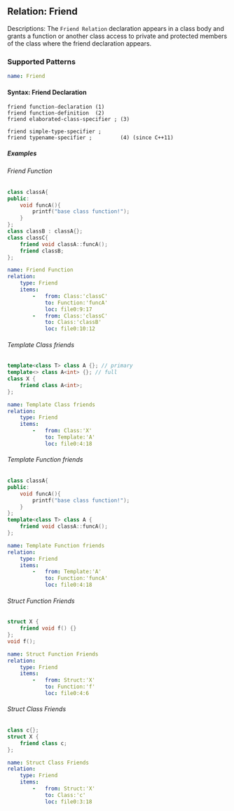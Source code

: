 ## Relation: Friend

Descriptions: The `Friend Relation` declaration appears in a class body and grants a function or another class access to private and protected members of the class where the friend declaration appears.

### Supported Patterns
```yaml
name: Friend
```

#### Syntax: Friend Declaration
```text
friend function-declaration	(1)	
friend function-definition	(2)	
friend elaborated-class-specifier ;	(3)

friend simple-type-specifier ;
friend typename-specifier ;         (4)	(since C++11)
```

##### Examples

###### Friend Function

```cpp
class classA{
public:
    void funcA(){
        printf("base class function!");
    }
};
class classB : classA{};
class classC{
    friend void classA::funcA();
    friend classB;
};
```

```yaml
name: Friend Function
relation:
    type: Friend
    items:
        -   from: Class:'classC'
            to: Function:'funcA'
            loc: file0:9:17
        -   from: Class:'classC'
            to: Class:'classB'
            loc: file0:10:12
```

###### Template Class friends

```cpp
template<class T> class A {}; // primary
template<> class A<int> {}; // full
class X {
    friend class A<int>; 
};
```

```yaml
name: Template Class friends
relation:
    type: Friend
    items:
        -   from: Class:'X'
            to: Template:'A'
            loc: file0:4:18
```

###### Template Function friends

```cpp
class classA{
public:
    void funcA(){
        printf("base class function!");
    }
};
template<class T> class A {
    friend void classA::funcA();
}; 
```

```yaml
name: Template Function friends
relation:
    type: Friend
    items:
        -   from: Template:'A'
            to: Function:'funcA'
            loc: file0:4:18
```

###### Struct Function Friends

```cpp
struct X {
    friend void f() {}
};
void f();
```

```yaml
name: Struct Function Friends
relation:
    type: Friend
    items:
        -   from: Struct:'X'
            to: Function:'f'
            loc: file0:4:6
```
###### Struct Class Friends

```cpp
class c{};
struct X {
    friend class c;
};
```

```yaml
name: Struct Class Friends
relation:
    type: Friend
    items:
        -   from: Struct:'X'
            to: Class:'c'
            loc: file0:3:18
```
